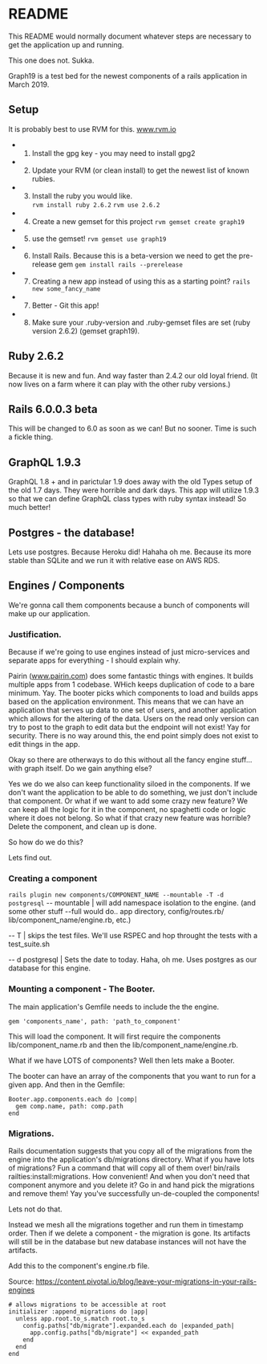 # README

This README would normally document whatever steps are necessary to get the
application up and running.

This one does not. Sukka.

Graph19 is a test bed for the newest components of a rails application in March 2019.

## Setup 

It is probably best to use RVM for this.  www.rvm.io

* 1) Install the gpg key - you may need to install gpg2
* 2) Update your RVM (or clean install) to get the newest list of known rubies.
* 3) Install the ruby you would like.  
`rvm install ruby 2.6.2`
`rvm use 2.6.2`
* 4) Create a new gemset for this project
`rvm gemset create graph19`
* 5) use the gemset!
`rvm gemset use graph19`
* 6) Install Rails.  Because this is a beta-version we need to get the pre-release gem
`gem install rails --prerelease`
* 7) Creating a new app instead of using this as a starting point? `rails new some_fancy_name`
* 7) Better - Git this app!
* 8) Make sure your .ruby-version and .ruby-gemset files are set (ruby version 2.6.2) (gemset graph19).

## Ruby 2.6.2

Because it is new and fun.  And way faster than 2.4.2 our old loyal friend. (It now lives on a farm where it can play with the other ruby versions.)

## Rails 6.0.0.3 beta

This will be changed to 6.0 as soon as we can!  But no sooner.  Time is such a fickle thing.

## GraphQL 1.9.3

GraphQL 1.8 + and in parictular 1.9 does away with the old Types setup of the old 1.7 days.  They were horrible and dark days. This app will utilize 1.9.3 so that we can define GraphQL class types with ruby syntax instead! So much better!

## Postgres - the database!

Lets use postgres.  Because Heroku did!  Hahaha oh me. Because its more stable than SQLite and we run it with relative ease on AWS RDS.

## Engines / Components

We're gonna call them components because a bunch of components will make up our application.

### Justification. 

Because if we're going to use engines instead of just micro-services and separate apps for everything - I should explain why.

Pairin (www.pairin.com) does some fantastic things with engines.  It builds multiple apps from 1 codebase.  WHich keeps duplication of code to a bare minimum. Yay. The booter picks which components to load and builds apps based on the application environment.  This means that we can have an application that serves up data to one set of users, and another application which allows for the altering of the data.  Users on the read only version can try to post to the graph to edit data but the endpoint will not exist!  Yay for security.  There is no way around this, the end point simply does not exist to edit things in the app.

Okay so there are otherways to do this without all the fancy engine stuff... with graph itself.  Do we gain anything else?

Yes we do we also can keep functionality siloed in the components.  If we don't want the application to be able to do something, we just don't include that component.  Or what if we want to add some crazy new feature?  We can keep all the logic for it in the component, no spaghetti code or logic where it does not belong.  So what if that crazy new feature was horrible?  Delete the component, and clean up is done.

So how do we do this?

Lets find out.

### Creating a component

`rails plugin new components/COMPONENT_NAME --mountable -T -d postgresql`
-- mountable | will add namespace isolation to the engine. (and some other stuff --full would do.. app directory, config/routes.rb/ lib/component_name/engine.rb, etc.)

-- T | skips the test files. We'll use RSPEC and hop throught the tests with a test_suite.sh

-- d postgresql | Sets the date to today.  Haha, oh me.  Uses postgres as our database for this engine.

### Mounting a component - The Booter.

The main application's Gemfile needs to include the the engine.  

`gem 'components_name', path: 'path_to_component'`

This will load the component.  It will first require the components lib/component_name.rb and then the lib/component_name/engine.rb.

What if we have LOTS of components?  Well then lets make a Booter. 

The booter can have an array of the components that you want to run for a given app.  And then in the Gemfile:

```
Booter.app.components.each do |comp|
  gem comp.name, path: comp.path
end
```

### Migrations.

Rails documentation suggests that you copy all of the migrations from the engine into the application's db/migrations directory.  What if you have lots of migrations?  Fun a command that will copy all of them over! bin/rails railties:install:migrations.  How convenient!  And when you don't need that component anymore and you delete it?  Go in and hand pick the migrations and remove them!  Yay you've successfully un-de-coupled the components!  

Lets not do that. 

Instead we mesh all the migrations together and run them in timestamp order.  Then if we delete a component - the migration is gone.  Its artifacts will still be in the database but new database instances will not have the artifacts.

Add this to the component's engine.rb file.

Source: https://content.pivotal.io/blog/leave-your-migrations-in-your-rails-engines

```
# allows migrations to be accessible at root
initializer :append_migrations do |app|
  unless app.root.to_s.match root.to_s
    config.paths["db/migrate"].expanded.each do |expanded_path|
      app.config.paths["db/migrate"] << expanded_path
    end
  end
end
```
